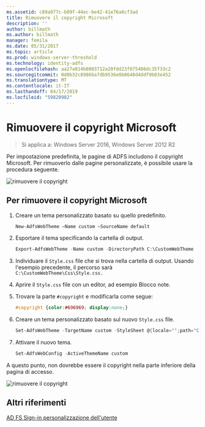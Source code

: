 ```yaml
---
ms.assetid: c89a977c-b09f-44ec-be42-41e76a6cf3ad
title: Rimuovere il copyright Microsoft
description: ''
author: billmath
ms.author: billmath
manager: femila
ms.date: 05/31/2017
ms.topic: article
ms.prod: windows-server-threshold
ms.technology: identity-adfs
ms.openlocfilehash: aa27a014b0803712a20fdd23f075486dc35f33c2
ms.sourcegitcommit: 0d0b32c8986ba7db9536e0b8648d4ddf9b03e452
ms.translationtype: MT
ms.contentlocale: it-IT
ms.lasthandoff: 04/17/2019
ms.locfileid: "59820982"
---
```

# <a name="remove-the-microsoft-copyright"></a>Rimuovere il copyright Microsoft 

>Si applica a: Windows Server 2016, Windows Server 2012 R2
 
Per impostazione predefinita, le pagine di ADFS includono il copyright Microsoft. Per rimuoverlo dalle pagine personalizzate, è possibile usare la procedura seguente. 

![rimuovere il copyright](media/AD-FS-user-sign-in-customization/ADFS_Blue_Custom1.png) 
  
## <a name="to-remove-the-microsoft-copyright"></a>Per rimuovere il copyright Microsoft  
  
1. Creare un tema personalizzato basato su quello predefinito.

   ```powershell
   New-AdfsWebTheme –Name custom –SourceName default
   ```

2. Esportare il tema specificando la cartella di output.  

   ```powershell
   Export-AdfsWebTheme -Name custom -DirectoryPath C:\CustomWebTheme
   ```

3. Individuare il `Style.css` file che si trova nella cartella di output. Usando l'esempio precedente, il percorso sarà `C:\CustomWebTheme\Css\Style.css.`
  
4. Aprire il `Style.css` file con un editor, ad esempio Blocco note.  
  
5. Trovare la parte `#copyright` e modificarla come segue:  

   ```css
   #copyright {color:#696969; display:none;}
   ```

6. Creare un tema personalizzato basato sul nuovo `Style.css` file.  

   ```powershell
   Set-AdfsWebTheme -TargetName custom -StyleSheet @{locale="";path="C:\customWebTheme\css\style.css"}
   ```

7. Attivare il nuovo tema.  

   ```powershell
   Set-AdfsWebConfig -ActiveThemeName custom
   ```

A questo punto, non dovrebbe essere il copyright nella parte inferiore della pagina di accesso.

![rimuovere il copyright](media/AD-FS-user-sign-in-customization/ADFS_Blue_Custom1a.png) 

## <a name="additional-references"></a>Altri riferimenti 
[AD FS Sign-in personalizzazione dell'utente](AD-FS-user-sign-in-customization.md) 
